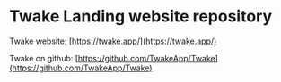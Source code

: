 # Twake Landing website repository

Twake website: [https://twake.app/](https://twake.app/)

Twake on github: [https://github.com/TwakeApp/Twake](https://github.com/TwakeApp/Twake)
